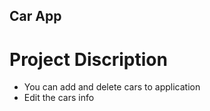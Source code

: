 ## Car App


# Project Discription

- You can add and delete cars to application
- Edit the cars info
